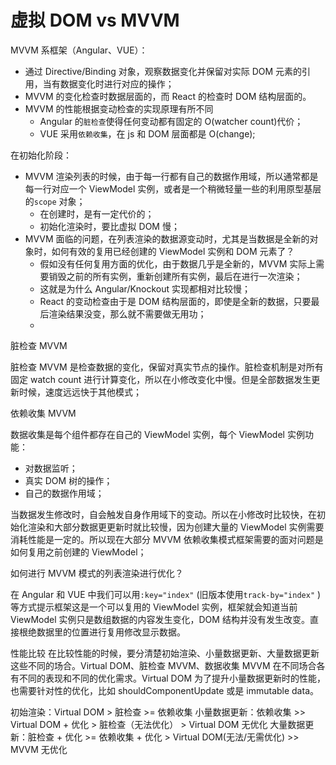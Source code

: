 # 虚拟 DOM vs MVVM

MVVM 系框架（Angular、VUE）：

- 通过 Directive/Binding 对象，观察数据变化并保留对实际 DOM 元素的引用，当有数据变化时进行对应的操作；
- MVVM 的变化检查时数据层面的，而 React 的检查时 DOM 结构层面的。
- MVVM 的性能根据变动检查的实现原理有所不同
  - Angular 的`脏检查`使得任何变动都有固定的 O(watcher count)代价；
  - VUE 采用`依赖收集`，在 js 和 DOM 层面都是 O(change);

在初始化阶段：

- MVVM 渲染列表的时候，由于每一行都有自己的数据作用域，所以通常都是每一行对应一个 ViewModel 实例，或者是一个稍微轻量一些的利用原型基层的`scope` 对象；
  - 在创建时，是有一定代价的；
  - 初始化渲染时，要比虚拟 DOM 慢；
- MVVM 面临的问题，在列表渲染的数据源变动时，尤其是当数据是全新的对象时，如何有效的复用已经创建的 ViewModel 实例和 DOM 元素了？
  - 假如没有任何复用方面的优化，由于数据几乎是全新的，MVVM 实际上需要销毁之前的所有实例，重新创建所有实例，最后在进行一次渲染；
  - 这就是为什么 Angular/Knockout 实现都相对比较慢；
  - React 的变动检查由于是 DOM 结构层面的，即使是全新的数据，只要最后渲染结果没变，那么就不需要做无用功；
  -

脏检查 MVVM

脏检查 MVVM 是检查数据的变化，保留对真实节点的操作。脏检查机制是对所有固定 watch count 进行计算变化，所以在小修改变化中慢。但是全部数据发生更新时候，速度远远快于其他模式；

依赖收集 MVVM

数据收集是每个组件都存在自己的 ViewModel 实例，每个 ViewModel 实例功能：

- 对数据监听；
- 真实 DOM 树的操作；
- 自己的数据作用域；

当数据发生修改时，自会触发自身作用域下的变动。所以在小修改时比较快，在初始化渲染和大部分数据更更新时就比较慢，因为创建大量的 ViewModel 实例需要消耗性能是一定的。所以现在大部分 MVVM 依赖收集模式框架需要的面对问题是如何复用之前创建的 ViewModel；

如何进行 MVVM 模式的列表渲染进行优化？

在 Angular 和 VUE 中我们可以用`:key="index"` (旧版本使用`track-by="index"` )等方式提示框架这是一个可以复用的 ViewModel 实例，框架就会知道当前 ViewModel 实例只是数组数据的内容发生变化，DOM 结构并没有发生改变。直接根绝数据里的位置进行复用修改显示数据。

性能比较
在比较性能的时候，要分清楚初始渲染、小量数据更新、大量数据更新这些不同的场合。Virtual DOM、脏检查 MVVM、数据收集 MVVM 在不同场合各有不同的表现和不同的优化需求。Virtual DOM 为了提升小量数据更新时的性能，也需要针对性的优化，比如 shouldComponentUpdate 或是 immutable data。

初始渲染：Virtual DOM > 脏检查 >= 依赖收集
小量数据更新：依赖收集 >> Virtual DOM + 优化 > 脏检查（无法优化） > Virtual DOM 无优化
大量数据更新：脏检查 + 优化 >= 依赖收集 + 优化 > Virtual DOM(无法/无需优化) >> MVVM 无优化
